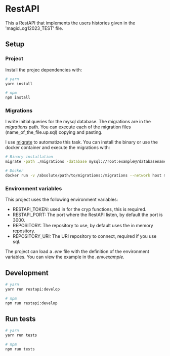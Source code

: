 # RestAPI
This a RestAPI that implements the users histories given in the 'magicLog12023_TEST' file.

## Setup

### Project
Install the projec dependencies with:
```sh
# yarn
yarn install

# npm
npm install
```

### Migrations
I write initial queries for the mysql database. The migrations are in the *migrations* path. You can execute each of the migration files (name_of_the_file.up.sql) copying and pasting.

I use [migrate](https://github.com/golang-migrate/migrate) to automatize this task. You can install the binary or use the docker container and execute the migrations with:
```sh
# Binary installation
migrate -path ./migrations -database mysql://root:example@/databasename up

# Docker
docker run -v /absolute/path/to/migrations:/migrations --network host migrate/migrate -path=/migrations/ -database mysql://root:example@/databasename up
```

### Environment variables

This project uses the following environment variables:
* RESTAPI_TOKEN: used in for the cryp functions, this is required.
* RESTAPI_PORT: The port where the RestAPI listen, by default the port is 3000.
* REPOSITORY: The repository to use, by default uses the in memory repository.
* REPOSITORY_URI: The URI repository to connect, required if you use sql.

The project can load a *.env* file with the definition of the environment variables. You can view the example in the *.env.example*.

## Development
```sh
# yarn
yarn run restapi:develop

# npm
npm run restapi:develop
```

## Run tests
```sh
# yarn
yarn run tests

# npm
npm run tests
```
